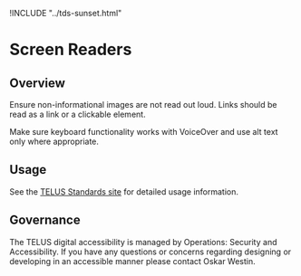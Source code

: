 !INCLUDE "../tds-sunset.html"

# Screen Readers

## Overview

Ensure non-informational images are not read out loud. Links should be read as a link or a clickable element.

Make sure keyboard functionality works with VoiceOver and use alt text only where appropriate.

## Usage

See the [TELUS Standards site](https://digitalstandards.telus.com/accessibility) for detailed usage information.

## Governance

The TELUS digital accessibility is managed by Operations: Security and Accessibility. If you have any questions or concerns
regarding designing or developing in an accessible manner please contact Oskar Westin.
